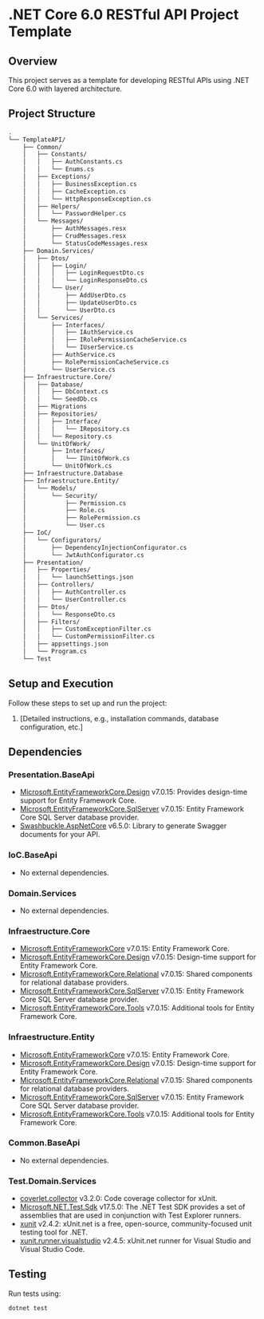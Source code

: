 ﻿# .NET Core 6.0 RESTful API Project Template
## Overview
This project serves as a template for developing RESTful APIs using .NET Core 6.0 with layered architecture.

## Project Structure
```bash
.
└── TemplateAPI/
    ├── Common/
    │   ├── Constants/
    │   │   ├── AuthConstants.cs
    │   │   └── Enums.cs
    │   ├── Exceptions/
    │   │   ├── BusinessException.cs
    │   │   ├── CacheException.cs
    │   │   └── HttpResponseException.cs
    │   ├── Helpers/
    │   │   └── PasswordHelper.cs
    │   └── Messages/
    │       ├── AuthMessages.resx
    │       ├── CrudMessages.resx
    │       └── StatusCodeMessages.resx
    ├── Domain.Services/
    │   ├── Dtos/
    │   │   ├── Login/
    │   │   │   ├── LoginRequestDto.cs
    │   │   │   └── LoginResponseDto.cs
    │   │   └── User/
    │   │       ├── AddUserDto.cs
    │   │       ├── UpdateUserDto.cs
    │   │       └── UserDto.cs
    │   └── Services/
    │       ├── Interfaces/
    │       │   ├── IAuthService.cs
    │       │   ├── IRolePermissionCacheService.cs
    │       │   └── IUserService.cs
    │       ├── AuthService.cs
    │       ├── RolePermissionCacheService.cs
    │       └── UserService.cs
    ├── Infraestructure.Core/
    │   ├── Database/
    │   │   ├── DbContext.cs
    │   │   └── SeedDb.cs
    │   ├── Migrations
    │   ├── Repositories/
    │   │   ├── Interface/
    │   │   │   └── IRepository.cs
    │   │   └── Repository.cs
    │   └── UnitOfWork/
    │       ├── Interfaces/
    │       │   └── IUnitOfWork.cs
    │       └── UnitOfWork.cs
    ├── Infraestructure.Database
    ├── Infraestructure.Entity/
    │   └── Models/
    │       └── Security/
    │           ├── Permission.cs
    │           ├── Role.cs
    │           ├── RolePermission.cs
    │           └── User.cs
    ├── IoC/
    │   └── Configurators/
    │       ├── DependencyInjectionConfigurator.cs
    │       └── JwtAuthConfigurator.cs
    ├── Presentation/
    │   ├── Properties/
    │   │   └── launchSettings.json
    │   ├── Controllers/
    │   │   ├── AuthController.cs
    │   │   └── UserController.cs
    │   ├── Dtos/
    │   │   └── ResponseDto.cs
    │   ├── Filters/
    │   │   ├── CustomExceptionFilter.cs
    │   │   └── CustomPermissionFilter.cs
    │   ├── appsettings.json
    │   └── Program.cs
    └── Test
```
## Setup and Execution

Follow these steps to set up and run the project:

1. [Detailed instructions, e.g., installation commands, database configuration, etc.]

## Dependencies

### Presentation.BaseApi
- [Microsoft.EntityFrameworkCore.Design](https://www.nuget.org/packages/Microsoft.EntityFrameworkCore.Design/) v7.0.15: Provides design-time support for Entity Framework Core.
- [Microsoft.EntityFrameworkCore.SqlServer](https://www.nuget.org/packages/Microsoft.EntityFrameworkCore.SqlServer/) v7.0.15: Entity Framework Core SQL Server database provider.
- [Swashbuckle.AspNetCore](https://www.nuget.org/packages/Swashbuckle.AspNetCore/) v6.5.0: Library to generate Swagger documents for your API.

### IoC.BaseApi
- No external dependencies.

### Domain.Services
- No external dependencies.

### Infraestructure.Core
- [Microsoft.EntityFrameworkCore](https://www.nuget.org/packages/Microsoft.EntityFrameworkCore/) v7.0.15: Entity Framework Core.
- [Microsoft.EntityFrameworkCore.Design](https://www.nuget.org/packages/Microsoft.EntityFrameworkCore.Design/) v7.0.15: Design-time support for Entity Framework Core.
- [Microsoft.EntityFrameworkCore.Relational](https://www.nuget.org/packages/Microsoft.EntityFrameworkCore.Relational/) v7.0.15: Shared components for relational database providers.
- [Microsoft.EntityFrameworkCore.SqlServer](https://www.nuget.org/packages/Microsoft.EntityFrameworkCore.SqlServer/) v7.0.15: Entity Framework Core SQL Server database provider.
- [Microsoft.EntityFrameworkCore.Tools](https://www.nuget.org/packages/Microsoft.EntityFrameworkCore.Tools/) v7.0.15: Additional tools for Entity Framework Core.

### Infraestructure.Entity
- [Microsoft.EntityFrameworkCore](https://www.nuget.org/packages/Microsoft.EntityFrameworkCore/) v7.0.15: Entity Framework Core.
- [Microsoft.EntityFrameworkCore.Design](https://www.nuget.org/packages/Microsoft.EntityFrameworkCore.Design/) v7.0.15: Design-time support for Entity Framework Core.
- [Microsoft.EntityFrameworkCore.Relational](https://www.nuget.org/packages/Microsoft.EntityFrameworkCore.Relational/) v7.0.15: Shared components for relational database providers.
- [Microsoft.EntityFrameworkCore.SqlServer](https://www.nuget.org/packages/Microsoft.EntityFrameworkCore.SqlServer/) v7.0.15: Entity Framework Core SQL Server database provider.
- [Microsoft.EntityFrameworkCore.Tools](https://www.nuget.org/packages/Microsoft.EntityFrameworkCore.Tools/) v7.0.15: Additional tools for Entity Framework Core.

### Common.BaseApi
- No external dependencies.

### Test.Domain.Services
- [coverlet.collector](https://www.nuget.org/packages/coverlet.collector/) v3.2.0: Code coverage collector for xUnit.
- [Microsoft.NET.Test.Sdk](https://www.nuget.org/packages/Microsoft.NET.Test.Sdk/) v17.5.0: The .NET Test SDK provides a set of assemblies that are used in conjunction with Test Explorer runners.
- [xunit](https://www.nuget.org/packages/xunit/) v2.4.2: xUnit.net is a free, open-source, community-focused unit testing tool for .NET.
- [xunit.runner.visualstudio](https://www.nuget.org/packages/xunit.runner.visualstudio/) v2.4.5: xUnit.net runner for Visual Studio and Visual Studio Code.


## Testing

Run tests using:

```bash
dotnet test